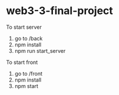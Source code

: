 # web3-3-final-project

To start server
  1. go to /back
  2. npm install
  3. npm run start_server
 
To start front
  1. go to /front
  2. npm install
  3. npm start
